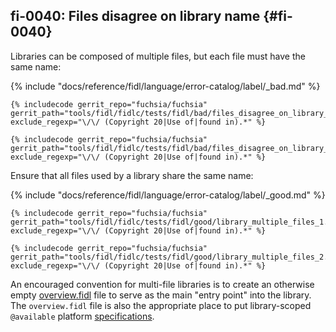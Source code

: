 ## fi-0040: Files disagree on library name {#fi-0040}

Libraries can be composed of multiple files, but each file must have the same
name:

{% include "docs/reference/fidl/language/error-catalog/label/_bad.md" %}

```fidl
{% includecode gerrit_repo="fuchsia/fuchsia" gerrit_path="tools/fidl/fidlc/tests/fidl/bad/files_disagree_on_library_name_1.test.fidl" exclude_regexp="\/\/ (Copyright 20|Use of|found in).*" %}
```

```fidl
{% includecode gerrit_repo="fuchsia/fuchsia" gerrit_path="tools/fidl/fidlc/tests/fidl/bad/files_disagree_on_library_name_2.test.fidl" exclude_regexp="\/\/ (Copyright 20|Use of|found in).*" %}
```

Ensure that all files used by a library share the same name:

{% include "docs/reference/fidl/language/error-catalog/label/_good.md" %}

```fidl
{% includecode gerrit_repo="fuchsia/fuchsia" gerrit_path="tools/fidl/fidlc/tests/fidl/good/library_multiple_files_1.test.fidl" exclude_regexp="\/\/ (Copyright 20|Use of|found in).*" %}
```

```fidl
{% includecode gerrit_repo="fuchsia/fuchsia" gerrit_path="tools/fidl/fidlc/tests/fidl/good/library_multiple_files_2.test.fidl" exclude_regexp="\/\/ (Copyright 20|Use of|found in).*" %}
```

An encouraged convention for multi-file libraries is to create an otherwise
empty [overview.fidl][docs-fidl-style-overview] file to serve as the main "entry
point" into the library. The `overview.fidl` file is also the appropriate place
to put library-scoped `@available` platform
[specifications][docs-fidl-versioning-platform].

[docs-fidl-style-overview]: /docs/development/languages/fidl/guides/style.md#library-overview
[docs-fidl-versioning-platform]: /docs/reference/fidl/language/versioning.md#syntax
